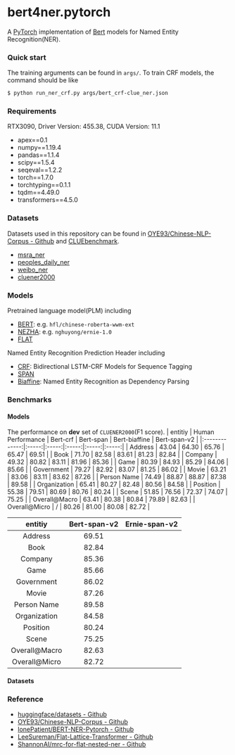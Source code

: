 # bert4ner.pytorch
A [PyTorch](https://pytorch.org/) implementation of [Bert](https://arxiv.org/abs/1706.03762) models for Named Entity Recognition(NER).

### Quick start

The training arguments can be found in `args/`. To train CRF models, the command should be like
``` sh
$ python run_ner_crf.py args/bert_crf-clue_ner.json
```

### Requirements

RTX3090, Driver Version: 455.38, CUDA Version: 11.1
- apex==0.1
- numpy==1.19.4
- pandas==1.1.4
- scipy==1.5.4
- seqeval==1.2.2
- torch==1.7.0
- torchtyping==0.1.1
- tqdm==4.49.0
- transformers==4.5.0

### Datasets

Datasets used in this repository can be found in [OYE93/Chinese-NLP-Corpus - Github](https://github.com/OYE93/Chinese-NLP-Corpus) and [CLUEbenchmark](https://github.com/CLUEbenchmark/).

- [msra_ner](https://github.com/OYE93/Chinese-NLP-Corpus/tree/master/NER/MSRA)
- [peoples_daily_ner](https://github.com/OYE93/Chinese-NLP-Corpus/tree/master/NER/People's%20Daily)
- [weibo_ner](https://github.com/OYE93/Chinese-NLP-Corpus/tree/master/NER/Weibo)
- [cluener2000](https://www.cluebenchmarks.com/dataSet_search_modify.html?keywords=cluener2000)

### Models

Pretrained language model(PLM) including
- [BERT](https://arxiv.org/abs/1706.03762): e.g. `hfl/chinese-roberta-wwm-ext`
- [NEZHA](https://arxiv.org/abs/1909.00204): e.g. `nghuyong/ernie-1.0`
- [FLAT](https://arxiv.org/abs/2004.11795)

Named Entity Recognition Prediction Header including
- [CRF](https://arxiv.org/abs/1508.01991): Bidirectional LSTM-CRF Models for Sequence Tagging
- [SPAN]()
- [Biaffine](https://arxiv.org/abs/2005.07150): Named Entity Recognition as Dependency Parsing
<!-- - [MRC-modified](https://arxiv.org/abs/1910.11476): A Unified MRC Framework for Named Entity Recognition -->

### Benchmarks

#### Models

The performance on **dev** set of `CLUENER2000`(F1 score).
| entitiy       | Human Performance | Bert-crf | Bert-span | Bert-biaffine | Bert-span-v2 |
|:-------------:|:-----:|:-----:|:-----:|:-----:|:-----:|
| Address       | 43.04 | 64.30 | 65.76 | 65.47 | 69.51 |
| Book          | 71.70 | 82.58 | 83.61 | 81.23 | 82.84 |
| Company       | 49.32 | 80.82 | 83.11 | 81.96 | 85.36 |
| Game          | 80.39 | 84.93 | 85.29 | 84.06 | 85.66 |
| Government    | 79.27 | 82.92 | 83.07 | 81.25 | 86.02 |
| Movie         | 63.21 | 83.06 | 83.11 | 83.62 | 87.26 |
| Person Name   | 74.49 | 88.87 | 88.87 | 87.38 | 89.58 |
| Organization  | 65.41 | 80.27 | 82.48 | 80.56 | 84.58 |
| Position      | 55.38 | 79.51 | 80.69 | 80.76 | 80.24 |
| Scene         | 51.85 | 76.56 | 72.37 | 74.07 | 75.25 |
| Overall@Macro | 63.41 | 80.38 | 80.84 | 79.89 | 82.63 |
| Overall@Micro | /     | 80.26 | 81.00 | 80.08 | 82.72 |


| entitiy       | Bert-span-v2 | Ernie-span-v2 |
|:-------------:|:-----:|:-----:|
| Address       | 69.51 |
| Book          | 82.84 |
| Company       | 85.36 |
| Game          | 85.66 |
| Government    | 86.02 |
| Movie         | 87.26 |
| Person Name   | 89.58 |
| Organization  | 84.58 |
| Position      | 80.24 |
| Scene         | 75.25 |
| Overall@Macro | 82.63 |
| Overall@Micro | 82.72 |



#### Datasets

### Reference

- [huggingface/datasets - Github](https://github.com/huggingface/datasets)
- [OYE93/Chinese-NLP-Corpus - Github](https://github.com/OYE93/Chinese-NLP-Corpus)
- [lonePatient/BERT-NER-Pytorch - Github](https://github.com/lonePatient/BERT-NER-Pytorch)
- [LeeSureman/Flat-Lattice-Transformer - Github](https://github.com/LeeSureman/Flat-Lattice-Transformer)
- [ShannonAI/mrc-for-flat-nested-ner - Github](https://github.com/ShannonAI/mrc-for-flat-nested-ner)